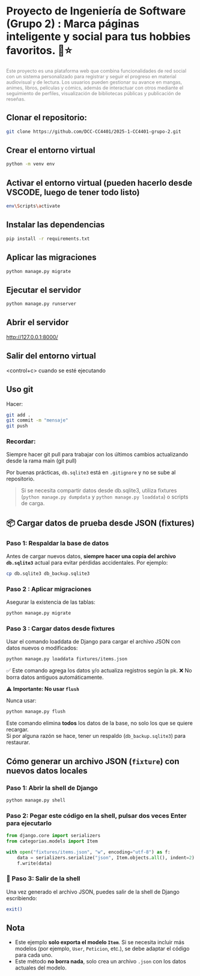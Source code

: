 # Proyecto de Ingeniería de Software (Grupo 2) : Marca páginas inteligente y social para tus hobbies favoritos. 🔖⭐

<span style="font-size: 0.9em; color: #888;">
Este proyecto es una plataforma web que combina funcionalidades de red social con un sistema personalizado para registrar y seguir el progreso en material audiovisual y de lectura. Los usuarios pueden gestionar su avance en mangas, animes, libros, películas y cómics, además de interactuar con otros mediante el seguimiento de perfiles, visualización de bibliotecas públicas y publicación de reseñas.
</span>

## Clonar el repositorio:
```sh
git clone https://github.com/DCC-CC4401/2025-1-CC4401-grupo-2.git
```


## Crear el entorno virtual
```sh
python -m venv env
```

## Activar el entorno virtual (pueden hacerlo desde VSCODE, luego de tener todo listo)
```sh
env\Scripts\activate
```

## Instalar las dependencias
```sh
pip install -r requirements.txt
```

## Aplicar las migraciones
```sh
python manage.py migrate
```

## Ejecutar el servidor 
```sh
python manage.py runserver
```

## Abrir el servidor
http://127.0.0.1:8000/

## Salir del entorno virtual
<control+c> cuando se esté ejecutando


## Uso git
Hacer:
```sh
git add .
git commit -m "mensaje" 
git push 
```
### Recordar:
Siempre hacer git pull para trabajar con los últimos cambios actualizando desde la rama main (git pull)

Por buenas prácticas, `db.sqlite3` está en `.gitignore` y no se sube al repositorio.  
> Si se necesita compartir datos desde db.sqlite3, utiliza fixtures (`python manage.py dumpdata` y `python manage.py loaddata`) o scripts de carga.

## 📦 Cargar datos de prueba desde JSON (fixtures)

### Paso 1: Respaldar la base de datos

Antes de cargar nuevos datos, **siempre hacer una copia del archivo `db.sqlite3`** actual para evitar pérdidas accidentales. Por ejemplo:

```bash
cp db.sqlite3 db_backup.sqlite3
```
### Paso 2 : Aplicar migraciones

Asegurar la existencia de las tablas:

```bash
python manage.py migrate
```

### Paso 3 : Cargar datos desde fixtures

Usar el comando loaddata de Django para cargar el archivo JSON con datos nuevos o modificados:
```sh
python manage.py loaddata fixtures/items.json
```
✅ Este comando agrega los datos y/o actualiza registros según la pk.
❌ No borra datos antiguos automáticamente.

⚠️ **Importante: No usar `flush`**

Nunca usar:

```sh
python manage.py flush
```
Este comando elimina **todos** los datos de la base, no solo los que se quiere recargar.  
Si por alguna razón se hace, tener un respaldo (`db_backup.sqlite3`) para restaurar.

## Cómo generar un archivo JSON (`fixture`) con nuevos datos locales

### Paso 1: Abrir la shell de Django

```bash
python manage.py shell
```

### Paso 2: Pegar este código en la shell, pulsar dos veces Enter para ejecutarlo

```python
from django.core import serializers
from categorias.models import Item

with open("fixtures/items.json", "w", encoding="utf-8") as f:
    data = serializers.serialize("json", Item.objects.all(), indent=2)
    f.write(data)
```
### 🚪 Paso 3: Salir de la shell

Una vez generado el archivo JSON, puedes salir de la shell de Django escribiendo:

```bash
exit()
```
## Nota
- Este ejemplo **solo exporta el modelo `Item`**. Si se necesita incluir más modelos (por ejemplo, `User`, `Peticion`, etc.), se debe adaptar el código para cada uno.
- Este método **no borra nada**, solo crea un archivo `.json` con los datos actuales del modelo.

